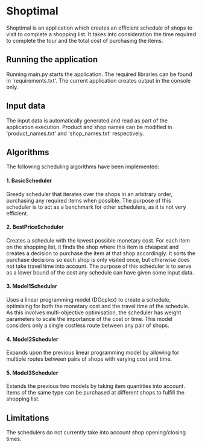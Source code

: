 # Shoptimal
Shoptimal is an application which creates an efficient schedule of shops to visit to complete a shopping list. It takes into consideration the time required to complete the tour and the total cost of purchasing the items.

## Running the application
Running main.py starts the application. The required libraries can be found in 'requirements.txt'. The current application creates output in the console only.

## Input data
The input data is automatically generated and read as part of the application execution. Product and shop names can be modified in 'product_names.txt' and 'shop_names.txt' respectively.

## Algorithms
The following scheduling algorithms have been implemented:
#### 1. BasicScheduler
Greedy scheduler that iterates over the shops in an arbitrary order, purchasing any required items when possible. The purpose of this scheduler is to act as a benchmark for other schedulers, as it is not very efficient.
#### 2. BestPriceScheduler
Creates a schedule with the lowest possible monetary cost. For each item on the shopping list, it finds the shop where this item is cheapest and creates a decision to purchase the item at that shop accordingly. It sorts the purchase decisions so each shop is only visited once, but otherwise does not take travel time into account. The purpose of this scheduler is to serve as a lower bound of the cost any schedule can have given some input data.
#### 3. Model1Scheduler
Uses a linear programming model (DOcplex) to create a schedule, optimising for both the monetary cost and the travel time of the schedule. As this involves multi-objective optimisation, the scheduler has weight parameters to scale the importance of the cost or time. This model considers only a single costless route between any pair of shops.
#### 4. Model2Scheduler
Expands upon the previous linear programming model by allowing for multiple routes between pairs of shops with varying cost and time.
#### 5. Model3Scheduler
Extends the previous two models by taking item quantities into account. Items of the same type can be purchased at different shops to fulfill the shopping list.

## Limitations
The schedulers do not currently take into account shop opening/closing times.
